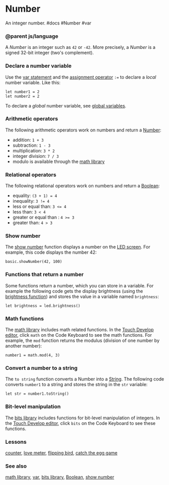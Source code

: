 # Number

An integer number. #docs #Number #var

### @parent js/language

A *Number* is an integer such as `42` or `-42`. More precisely, a *Number* is a signed 32-bit integer (two's complement).

### Declare a number variable

Use the [var statement](/microbit/reference/variables/var) and the [assignment operator](/microbit/reference/variables/assign) `:=` to declare a *local* number variable. Like this:

```
let number1 = 2
let number2 = 2
```

To declare a *global* number variable, see [global variables](/microbit/js/data).

### Arithmetic operators

The following arithmetic operators work on numbers and return a [Number](/microbit/reference/types/number):

*  addition: `1 + 3`
* subtraction: `1 - 3 `
* multiplication: `3 * 2`
* integer division: `7 / 3`
* modulo is available through the [math library](/microbit/js/math)

### Relational operators

The following relational operators work on numbers and return a [Boolean](/microbit/reference/types/boolean):

* equality: `(3 + 1) = 4`
* inequality: `3 != 4`
* less or equal than: `3 <= 4`
* less than: `3 < 4`
* greater or equal than : `4 >= 3`
* greater than: `4 > 3`

### Show number

The [show number](/microbit/reference/basic/show-number) function displays a number on the [LED screen](/microbit/device/screen). For example, this code displays the number 42:

```
basic.showNumber(42, 100)
```

### Functions that return a number

Some functions return a number, which you can store in a variable. For example the following code gets the display brightness (using the [brightness function](/microbit/reference/led/brightness)) and stores the value in a variable named `brightness`:

```
let brightness = led.brightness()
```

### Math functions

The [math library](/microbit/js/math) includes math related functions. In the [Touch Develop editor](/microbit/js/editor), click `math` on the Code Keyboard to see the math functions. For example, the `mod` function returns the modulus (division of one number by another number):

```
number1 = math.mod(4, 3)
```

### Convert a number to a string

The `to string` function converts a Number into a [String](/microbit/reference/types/string). The following code converts `number1` to a string and stores the string in the `str` variable:

```
let str = number1.toString()
```

### Bit-level manipulation

The [bits library](/microbit/js/bits) includes functions for bit-level manipulation of integers. In the [Touch Develop editor](/microbit/js/editor), click `bits` on the Code Keyboard to see these functions.

### Lessons

[counter](/microbit/lessons/counter), [love meter](/microbit/lessons/love-meter), [flipping bird](/microbit/lessons/flipping-bird), [catch the egg game](/microbit/lessons/catch-the-egg-game)

### See also

[math library](/microbit/js/math), [var](/microbit/reference/variables/var), [bits library](/microbit/js/bits), [Boolean](/microbit/reference/types/boolean), [show number](/microbit/reference/basic/show-number)

